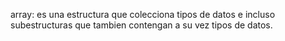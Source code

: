 array: es una estructura que colecciona tipos de datos e incluso subestructuras que tambien contengan a su vez tipos de datos.
